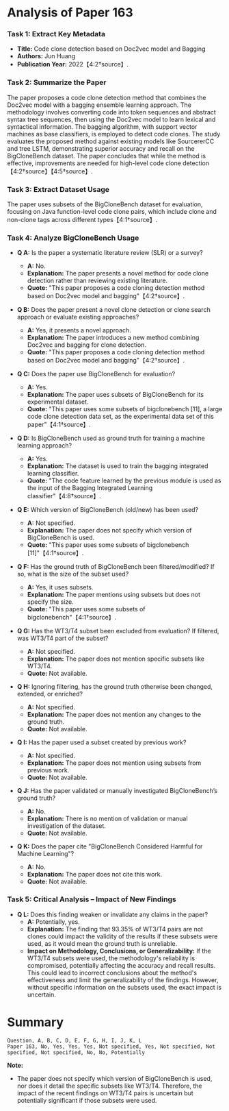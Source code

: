 # Analysis of Paper 163

### Task 1: Extract Key Metadata

- **Title:** Code clone detection based on Doc2vec model and Bagging
- **Authors:** Jun Huang
- **Publication Year:** 2022【4:2†source】.

### Task 2: Summarize the Paper

The paper proposes a code clone detection method that combines the Doc2vec model with a bagging ensemble learning approach. The methodology involves converting code into token sequences and abstract syntax tree sequences, then using the Doc2vec model to learn lexical and syntactical information. The bagging algorithm, with support vector machines as base classifiers, is employed to detect code clones. The study evaluates the proposed method against existing models like SourcererCC and tree LSTM, demonstrating superior accuracy and recall on the BigCloneBench dataset. The paper concludes that while the method is effective, improvements are needed for high-level code clone detection【4:2†source】【4:5†source】.

### Task 3: Extract Dataset Usage

The paper uses subsets of the BigCloneBench dataset for evaluation, focusing on Java function-level code clone pairs, which include clone and non-clone tags across different types【4:1†source】.

### Task 4: Analyze BigCloneBench Usage

- **Q A:** Is the paper a systematic literature review (SLR) or a survey?
  - **A:** No.
  - **Explanation:** The paper presents a novel method for code clone detection rather than reviewing existing literature.
  - **Quote:** "This paper proposes a code cloning detection method based on Doc2vec model and bagging"【4:2†source】.

- **Q B:** Does the paper present a novel clone detection or clone search approach or evaluate existing approaches?
  - **A:** Yes, it presents a novel approach.
  - **Explanation:** The paper introduces a new method combining Doc2vec and bagging for clone detection.
  - **Quote:** "This paper proposes a code cloning detection method based on Doc2vec model and bagging"【4:2†source】.

- **Q C:** Does the paper use BigCloneBench for evaluation?
  - **A:** Yes.
  - **Explanation:** The paper uses subsets of BigCloneBench for its experimental dataset.
  - **Quote:** "This paper uses some subsets of bigclonebench [11], a large code clone detection data set, as the experimental data set of this paper"【4:1†source】.

- **Q D:** Is BigCloneBench used as ground truth for training a machine learning approach?
  - **A:** Yes.
  - **Explanation:** The dataset is used to train the bagging integrated learning classifier.
  - **Quote:** "The code feature learned by the previous module is used as the input of the Bagging Integrated Learning classifier"【4:8†source】.

- **Q E:** Which version of BigCloneBench (old/new) has been used?
  - **A:** Not specified.
  - **Explanation:** The paper does not specify which version of BigCloneBench is used.
  - **Quote:** "This paper uses some subsets of bigclonebench [11]"【4:1†source】.

- **Q F:** Has the ground truth of BigCloneBench been filtered/modified? If so, what is the size of the subset used?
  - **A:** Yes, it uses subsets.
  - **Explanation:** The paper mentions using subsets but does not specify the size.
  - **Quote:** "This paper uses some subsets of bigclonebench"【4:1†source】.

- **Q G:** Has the WT3/T4 subset been excluded from evaluation? If filtered, was WT3/T4 part of the subset?
  - **A:** Not specified.
  - **Explanation:** The paper does not mention specific subsets like WT3/T4.
  - **Quote:** Not available.

- **Q H:** Ignoring filtering, has the ground truth otherwise been changed, extended, or enriched?
  - **A:** Not specified.
  - **Explanation:** The paper does not mention any changes to the ground truth.
  - **Quote:** Not available.

- **Q I:** Has the paper used a subset created by previous work?
  - **A:** Not specified.
  - **Explanation:** The paper does not mention using subsets from previous work.
  - **Quote:** Not available.

- **Q J:** Has the paper validated or manually investigated BigCloneBench’s ground truth?
  - **A:** No.
  - **Explanation:** There is no mention of validation or manual investigation of the dataset.
  - **Quote:** Not available.

- **Q K:** Does the paper cite "BigCloneBench Considered Harmful for Machine Learning"?
  - **A:** No.
  - **Explanation:** The paper does not cite this work.
  - **Quote:** Not available.

### Task 5: Critical Analysis – Impact of New Findings

- **Q L:** Does this finding weaken or invalidate any claims in the paper?
  - **A:** Potentially, yes.
  - **Explanation:** The finding that 93.35% of WT3/T4 pairs are not clones could impact the validity of the results if these subsets were used, as it would mean the ground truth is unreliable.
  - **Impact on Methodology, Conclusions, or Generalizability:** If the WT3/T4 subsets were used, the methodology's reliability is compromised, potentially affecting the accuracy and recall results. This could lead to incorrect conclusions about the method's effectiveness and limit the generalizability of the findings. However, without specific information on the subsets used, the exact impact is uncertain.

# Summary

```
Question, A, B, C, D, E, F, G, H, I, J, K, L
Paper 163, No, Yes, Yes, Yes, Not specified, Yes, Not specified, Not specified, Not specified, No, No, Potentially
```

**Note:**  
- The paper does not specify which version of BigCloneBench is used, nor does it detail the specific subsets like WT3/T4. Therefore, the impact of the recent findings on WT3/T4 pairs is uncertain but potentially significant if those subsets were used.
